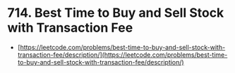 # 714. Best Time to Buy and Sell Stock with Transaction Fee

- [https://leetcode.com/problems/best-time-to-buy-and-sell-stock-with-transaction-fee/description/](https://leetcode.com/problems/best-time-to-buy-and-sell-stock-with-transaction-fee/description/)
